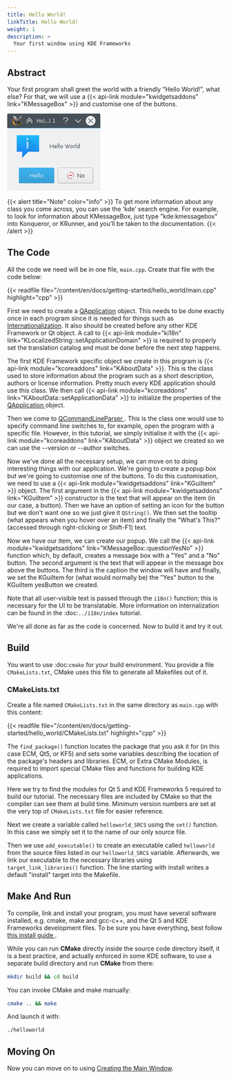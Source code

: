 ```yaml
---
title: Hello World!
linkTitle: Hello World!
weight: 1
description: >
  Your first window using KDE Frameworks
---
```


## Abstract

Your first program shall greet the world with a friendly "Hello World!", what else? For that, we will use a {{< api-link module="kwidgetsaddons" link="KMessageBox" >}} and customise one of the buttons. 

![](result.png)

{{< alert title="Note" color="info" >}}
To get more information about any class you come across, you can use the ‘kde’ search engine. For example, to look for information about KMessageBox, just type "kde:kmessagebox" into Konqueror, or KRunner, and you’ll be taken to the documentation.
{{< /alert >}}


## The Code

All the code we need will be in one file, `main.cpp`. Create that file with the code below: 

{{< readfile file="/content/en/docs/getting-started/hello_world/main.cpp" highlight="cpp" >}}

First we need to create a [QApplication](https://doc.qt.io/qt-5/qapplication.html) object. This needs to be done exactly once in each program since it is needed for things such as [Internationalization](../i18n/). It also should be created before any other KDE Framework or Qt object. A call to {{< api-link module="ki18n" link="KLocalizedString::setApplicationDomain" >}} is required to properly set the translation catalog and must be done before the next step happens. 

The first KDE Framework specific object we create in this program is {{< api-link module="kcoreaddons" link="KAboutData" >}}. This is the class used to store information about the program such as a short description, authors or license information. Pretty much every KDE application should use this class. We then call {{< api-link module="kcoreaddons" link="KAboutData::setApplicationData" >}} to initialize the properties of the [QApplication ](https://doc.qt.io/qt-5/qapplication.html) object. 

Then we come to [QCommandLineParser ](https://doc.qt.io/qt-5/qcommandlineparser.html). This is the class one would use to specify command line switches to, for example, open the program with a specific file. However, in this tutorial, we simply initialise it with the {{< api-link module="kcoreaddons" link="KAboutData" >}} object we created so we can use the --version or --author switches. 

Now we've done all the necessary setup, we can move on to doing interesting things with our application. We're going to create a popup box but we're going to customise one of the buttons. To do this customisation, we need to use a {{< api-link module="kwidgetsaddons" link="KGuiItem" >}} object. The first argument in the {{< api-link module="kwidgetsaddons" link="KGuiItem" >}} constructor is the text that will appear on the item (in our case, a button). Then we have an option of setting an icon for the button but we don't want one so we just give it `QString()`. We then set the tooltip (what appears when you hover over an item) and finally the "What's This?" (accessed through right-clicking or Shift-F1) text. 

Now we have our item, we can create our popup. We call the {{< api-link module="kwidgetsaddons" link="KMessageBox::questionYesNo" >}} function which, by default, creates a message box with a "Yes" and a "No" button. The second argument is the text that will appear in the message box above the buttons. The third is the caption the window will have and finally, we set the KGuiItem for (what would normally be) the "Yes" button to the KGuiItem yesButton we created. 

Note that all user-visible text is passed through the `i18n()` function; this is necessary for the UI to be translatable. More information on internalization can be found in the :doc:`../i18n/index` tutorial. 

We're all done as far as the code is concerned. Now to build it and try it out.

## Build

You want to use :doc:`cmake` for your build environment. You provide a file `CMakeLists.txt`, CMake uses this file to generate all Makefiles out of it. 

### CMakeLists.txt

Create a file named `CMakeLists.txt` in the same directory as `main.cpp` with this content: 

{{< readfile file="/content/en/docs/getting-started/hello_world/CMakeLists.txt" highlight="cpp" >}}

The `find_package()` function locates the package that you ask it for (in this case ECM, Qt5, or KF5) and sets some variables describing the location of the package's headers and libraries. ECM, or Extra CMake Modules, is required to import special CMake files and functions for building KDE applications.

Here we try to find the modules for Qt 5 and KDE Frameworks 5 required to build our tutorial. The necessary files are included by CMake so that the compiler can see them at build time. Minimum version numbers are set at the very top of `CMakeLists.txt` file for easier reference.

Next we create a variable called `helloworld_SRCS` using the `set()` function. In this case we simply set it to the name of our only source file. 

Then we use `add_executable()` to create an executable called `helloworld` from the source files listed in our `helloworld_SRCS` variable. Afterwards, we link our executable to the necessary libraries using `target_link_libraries()` function. The line starting with install writes a default "install" target into the Makefile. 

Make And Run
------------

To compile, link and install your program, you must have several software installed, e.g. cmake, make and gcc-c++, and the Qt 5 and KDE Frameworks development files. To be sure you have everything, best follow [this install guide ](https://community.kde.org/Get_Involved/development#One-time_setup:_your_development_environment). 

While you can run **CMake** directly inside the source code directory itself, it is a best practice, and actually enforced in some KDE software, to use a separate build directory and run **CMake** from there: 

```bash
mkdir build && cd build
```

You can invoke CMake and make manually:

```bash
cmake .. && make
```

And launch it with: 

```bash
./helloworld
```
    
Moving On
---------

Now you can move on to using [Creating the Main Window](main_window).
